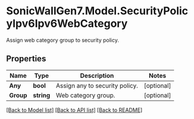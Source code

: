 # SonicWallGen7.Model.SecurityPolicyIpv6Ipv6WebCategory
Assign web category group to security policy.

## Properties

Name | Type | Description | Notes
------------ | ------------- | ------------- | -------------
**Any** | **bool** | Assign any to security policy. | [optional] 
**Group** | **string** | Web category group. | [optional] 

[[Back to Model list]](../README.md#documentation-for-models) [[Back to API list]](../README.md#documentation-for-api-endpoints) [[Back to README]](../README.md)

